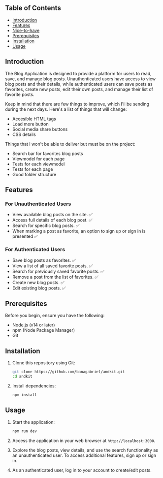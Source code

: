 ## Table of Contents

- [Introduction](#introduction)
- [Features](#features)
- [Nice-to-have](#nice-to-have)
- [Prerequisites](#prerequisites)
- [Installation](#installation)
- [Usage](#usage)

## Introduction

The Blog Application is designed to provide a platform for users to read, save, and manage blog posts. Unauthenticated users have access to view blog posts and their details, while authenticated users can save posts as favorites, create new posts, edit their own posts, and manage their list of favorite posts.

Keep in mind that there are few things to improve, which I'll be sending during the next
days. Here's a list of things that will change:
- Accesible HTML tags
- Load more button
- Social media share buttons
- CSS details

Things that I won't be able to deliver but must be on the project:
- Search bar for favorites blog posts
- Viewmodel for each page
- Tests for each viewmodel
- Tests for each page
- Good folder structure

## Features

### For Unauthenticated Users

- View available blog posts on the site. :white_check_mark:
- Access full details of each blog post. :white_check_mark:
- Search for specific blog posts. :white_check_mark:
- When marking a post as favorite, an option to sign up or sign in is presented :white_check_mark:

### For Authenticated Users

- Save blog posts as favorites. :white_check_mark:
- View a list of all saved favorite posts. :white_check_mark:
- Search for previously saved favorite posts. :white_check_mark:
- Remove a post from the list of favorites. :white_check_mark:
- Create new blog posts. :white_check_mark:
- Edit existing blog posts. :white_check_mark:

## Prerequisites

Before you begin, ensure you have the following:

- Node.js (v14 or later)
- npm (Node Package Manager)
- Git


## Installation

1. Clone this repository using Git:

   ```bash
   git clone https://github.com/banagabriel/andkit.git
   cd andkit
   ```

2. Install dependencies:

   ```bash
   npm install
   ```

## Usage

1. Start the application:

   ```bash
   npm run dev
   ```

2. Access the application in your web browser at `http://localhost:3000`.

3. Explore the blog posts, view details, and use the search functionality as an unauthenticated user. To access additional features, sign up or sign in.

4. As an authenticated user, log in to your account to create/edit posts.
